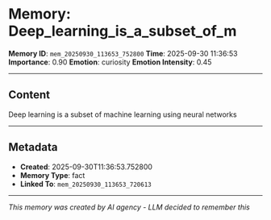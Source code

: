 # Memory: Deep_learning_is_a_subset_of_m

**Memory ID**: `mem_20250930_113653_752800`
**Time**: 2025-09-30 11:36:53
**Importance**: 0.90
**Emotion**: curiosity
**Emotion Intensity**: 0.45

---

## Content

Deep learning is a subset of machine learning using neural networks

---

## Metadata

- **Created**: 2025-09-30T11:36:53.752800
- **Memory Type**: fact
- **Linked To**: `mem_20250930_113653_720613`

---

*This memory was created by AI agency - LLM decided to remember this*
